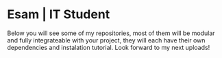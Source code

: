 # Esam | IT Student

Below you will see some of my repositories, most of them will be modular and fully integrateable with your project, they will each have their own dependencies and instalation tutorial. Look forward to my next uploads!
